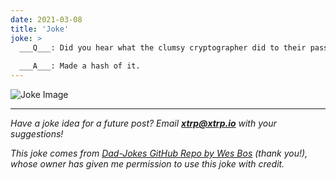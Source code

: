 ```yaml
---
date: 2021-03-08
title: 'Joke'
joke: >
  ___Q___: Did you hear what the clumsy cryptographer did to their password?
  
  ___A___: Made a hash of it.
---
```


![Joke Image](https://private.xtrp.io/projects/DailyDeveloperJokes/public_image_server/images/5e125994c8f5a.png)

---
*Have a joke idea for a future post? Email **[xtrp@xtrp.io](mailto:xtrp@xtrp.io)** with your suggestions!*

*This joke comes from [Dad-Jokes GitHub Repo by Wes Bos](https://github.com/wesbos/dad-jokes) (thank you!), whose owner has given me permission to use this joke with credit.*

<!-- 
Joke text:
**Q**: Did you hear what the clumsy cryptographer did to their password?

**A**: Made a hash of it.
 -->

